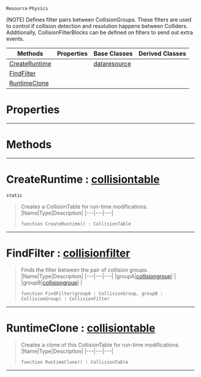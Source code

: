  `Resource` `Physics`



(NOTE) Defines filter pairs between CollisionGroups. These filters are used to control if collision detection and resolution happens between Colliders. Additionally, CollisionFilterBlocks can be defined on filters to send out extra events.

|Methods|Properties|Base Classes|Derived Classes|
|---|---|---|---|
|[ CreateRuntime](https://plasmaengine.github.io/PlasmaDocs/Plasma1/C++/code_reference/class_reference/collisiontable.markdown#createruntime-plasma-engin)| |[dataresource](https://plasmaengine.github.io/PlasmaDocs/Plasma1/C++/code_reference/class_reference/dataresource.markdown)| |
|[ FindFilter](https://plasmaengine.github.io/PlasmaDocs/Plasma1/C++/code_reference/class_reference/collisiontable.markdown#findfilter-plasma-engine-d)| | | |
|[ RuntimeClone](https://plasmaengine.github.io/PlasmaDocs/Plasma1/C++/code_reference/class_reference/collisiontable.markdown#runtimeclone-plasma-engine)| | | |


 #  Properties


---  
 #  Methods


---  
 #  CreateRuntime : [collisiontable](https://plasmaengine.github.io/PlasmaDocs/Plasma1/C++/code_reference/class_reference/collisiontable.markdown)

 `static`

> Creates a CollisionTable for run-time modifications.
> |Name|Type|Description|
> |---|---|---|
> ``` lang=cpp, name=Lightning
> function CreateRuntime() : CollisionTable
> ``` 


---  
 #  FindFilter : [collisionfilter](https://plasmaengine.github.io/PlasmaDocs/Plasma1/C++/code_reference/class_reference/collisionfilter.markdown)

> Finds the filter between the pair of collision groups.
> |Name|Type|Description|
> |---|---|---|
> |groupA|[collisiongroup](https://plasmaengine.github.io/PlasmaDocs/Plasma1/C++/code_reference/class_reference/collisiongroup.markdown)| |
> |groupB|[collisiongroup](https://plasmaengine.github.io/PlasmaDocs/Plasma1/C++/code_reference/class_reference/collisiongroup.markdown)| |
> ``` lang=cpp, name=Lightning
> function FindFilter(groupA : CollisionGroup, groupB : CollisionGroup) : CollisionFilter
> ``` 


---  
 #  RuntimeClone : [collisiontable](https://plasmaengine.github.io/PlasmaDocs/Plasma1/C++/code_reference/class_reference/collisiontable.markdown)

> Creates a clone of this CollisionTable for run-time modifications.
> |Name|Type|Description|
> |---|---|---|
> ``` lang=cpp, name=Lightning
> function RuntimeClone() : CollisionTable
> ``` 


---  
 

 